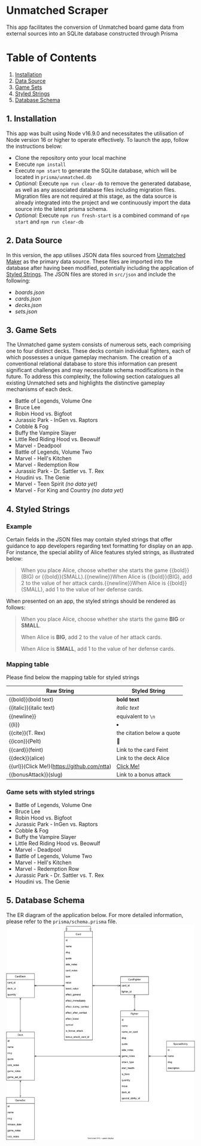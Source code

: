 # Unmatched Scraper

This app facilitates the conversion of Unmatched board game data from external sources into an SQLite database constructed through Prisma

# Table of Contents

1. [Installation](#installation)
2. [Data Source](#data-source)
3. [Game Sets](#game-sets)
4. [Styled Strings](#styled-strings)
5. [Database Schema](#database-schema)

## <a name="installation"></a> 1. Installation

This app was built using Node v16.9.0 and necessitates the utilisation of Node version 16 or higher to operate effectively. To launch the app, follow the instructions below:

- Clone the repository onto your local machine
- Execute `npm install`
- Execute `npm start` to generate the SQLite database, which will be located in `prisma/unmatched.db`
- _Optional:_ Execute `npm run clear-db` to remove the generated database, as well as any associated database files including migration files. Migration files are not required at this stage, as the data source is already integrated into the project and we continuously import the data source into the latest prisma schema.
- _Optional:_ Execute `npm run fresh-start` is a combined command of `npm start` and `npm run clear-db`

## <a name="data-source"></a> 2. Data Source

In this version, the app utilises JSON data files sourced from [Unmatched Maker](https://unmatched.cards) as the primary data source. These files are imported into the database after having been modified, potentially including the application of [Styled Strings](#styled-strings). The JSON files are stored in `src/json` and include the following:

- _boards.json_
- _cards.json_
- _decks.json_
- _sets.json_

## <a name="game-sets"></a> 3. Game Sets

The Unmatched game system consists of numerous sets, each comprising one to four distinct decks. These decks contain individual fighters, each of which possesses a unique gameplay mechanism. The creation of a conventional relational database to store this information can present significant challenges and may necessitate schema modifications in the future. To address this complexity, the following section catalogues all existing Unmatched sets and highlights the distinctive gameplay mechanisms of each deck.

- Battle of Legends, Volume One
- Bruce Lee
- Robin Hood vs. Bigfoot
- Jurassic Park - InGen vs. Raptors
- Cobble & Fog
- Buffy the Vampire Slayer
- Little Red Riding Hood vs. Beowulf
- Marvel - Deadpool
- Battle of Legends, Volume Two
- Marvel - Hell's Kitchen
- Marvel - Redemption Row
- Jurassic Park - Dr. Sattler vs. T. Rex
- Houdini vs. The Genie
- Marvel - Teen Spirit _(no data yet)_
- Marvel - For King and Country _(no data yet)_

## <a name="styled-strings"></a> 4. Styled Strings

### Example

Certain fields in the JSON files may contain styled strings that offer guidance to app developers regarding text formatting for display on an app. For instance, the special ability of Alice features styled strings, as illustrated below:

> When you place Alice, choose whether she starts the game {{bold}}(BIG) or {{bold}}(SMALL).{{newline}}When Alice is {{bold}}(BIG), add 2 to the value of her attack cards.{{newline}}When Alice is {{bold}}(SMALL), add 1 to the value of her defense cards.

When presented on an app, the styled strings should be rendered as follows:

> When you place Alice, choose whether she starts the game **BIG** or **SMALL**.
>
> When Alice is **BIG**, add 2 to the value of her attack cards.
>
> When Alice is **SMALL**, add 1 to the value of her defense cards.

### Mapping table

Please find below the mapping table for styled strings

| Raw String                                  | Styled String                                   |
| ------------------------------------------- | ----------------------------------------------- |
| {{bold}}(bold text)                         | **bold text**                                   |
| {{italic}}(italic text)                     | _italic text_                                   |
| {{newline}}                                 | equivalent to `\n`                              |
| {{li}}                                      | <li></li>                                       |
| {{cite}}(T. Rex)                            | the citation below a quote                      |
| {{icon}}(Pelt)                              | 🐺                                              |
| {{card}}(feint)                             | Link to the card Feint                          |
| {{deck}}(alice)                             | Link to the deck Alice                          |
| {{url}}(Click Me!)(https://github.com/ntta) | <a href="https://github.com/ntta">Click Me!</a> |
| {{bonusAttack}}(slug)                       | Link to a bonus attack                          |

### Game sets with styled strings

- Battle of Legends, Volume One
- Bruce Lee
- Robin Hood vs. Bigfoot
- Jurassic Park - InGen vs. Raptors
- Cobble & Fog
- Buffy the Vampire Slayer
- Little Red Riding Hood vs. Beowulf
- Marvel - Deadpool
- Battle of Legends, Volume Two
- Marvel - Hell's Kitchen
- Marvel - Redemption Row
- Jurassic Park - Dr. Sattler vs. T. Rex
- Houdini vs. The Genie

## <a name="database-schema"></a> 5. Database Schema

The ER diagram of the application below. For more detailed information, please refer to the `prisma/schema.prisma` file.
<img src="unmatched.drawio.svg" />
